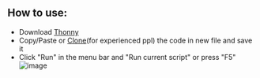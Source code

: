 ## How to use:
- Download [Thonny](https://thonny.org/)<br>
- Copy/Paste or [Clone](https://docs.github.com/en/repositories/creating-and-managing-repositories/cloning-a-repository)(for experienced ppl) the code in new file and save it
- Click "Run" in the menu bar and "Run current script" or press "F5"
  ![image](https://github.com/yuan-miranda/raspberrypi-pico/assets/142481797/304b57f4-ed53-4357-8df6-5d8c99ae2308)
